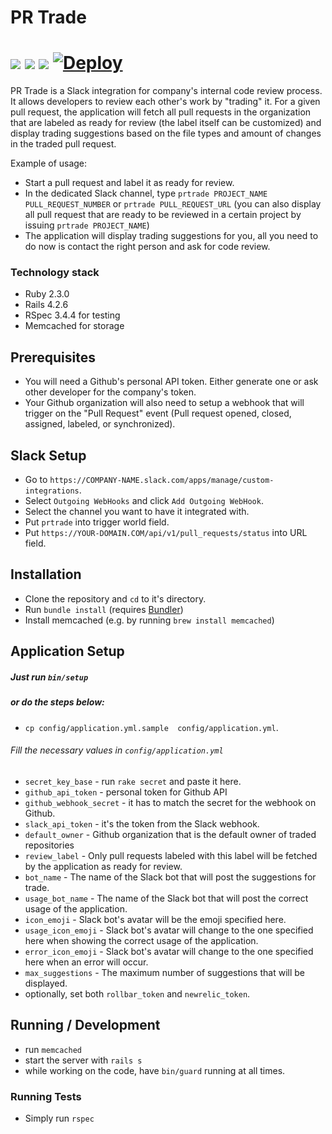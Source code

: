 # PR Trade
[![](http://img.shields.io/codeclimate/github/netguru/prtrade.svg?style=flat-square)](https://codeclimate.com/github/netguru/prtrade) [![](http://img.shields.io/codeclimate/coverage/github/netguru/prtrade.svg?style=flat-square)](https://codeclimate.com/github/netguru/prtrade) [![](http://img.shields.io/gemnasium/netguru/prtrade.svg?style=flat-square)](https://gemnasium.com/netguru/prtrade)
[![Deploy](https://www.herokucdn.com/deploy/button.svg)](https://heroku.com/deploy)
============

PR Trade is a Slack integration for company's internal code review process. It allows developers to review each other's work by "trading" it. For a given pull request, the application will fetch all pull requests in the organization that are labeled as ready for review (the label itself can be customized) and display trading suggestions based on the file types and amount of changes in the traded pull request.

Example of usage:
- Start a pull request and label it as ready for review.
- In the dedicated Slack channel, type ```prtrade PROJECT_NAME PULL_REQUEST_NUMBER``` or ```prtrade PULL_REQUEST_URL``` (you can also display all pull request that are ready to be reviewed in a certain project by issuing ```prtrade PROJECT_NAME```)
- The application will display trading suggestions for you, all you need to do now is contact the right person and ask for code review.

### Technology stack
- Ruby 2.3.0
- Rails 4.2.6
- RSpec 3.4.4 for testing
- Memcached for storage

## Prerequisites
- You will need a Github's personal API token. Either generate one or ask other developer for the company's token.
- Your Github organization will also need to setup a webhook that will trigger on the "Pull Request" event (Pull request opened, closed, assigned, labeled, or synchronized).

## Slack Setup
- Go to ```https://COMPANY-NAME.slack.com/apps/manage/custom-integrations```.
- Select ```Outgoing WebHooks``` and click ```Add Outgoing WebHook```.
- Select the channel you want to have it integrated with.
- Put ```prtrade``` into trigger world field.
- Put ```https://YOUR-DOMAIN.COM/api/v1/pull_requests/status``` into URL field.

## Installation
- Clone the repository and ```cd``` to it's directory.
- Run ```bundle install``` (requires [Bundler](http://bundler.io/))
- Install memcached (e.g. by running ```brew install memcached```)

## Application Setup
##### Just run ```bin/setup```
##### or do the steps below:
- ```cp config/application.yml.sample  config/application.yml```.

###### Fill the necessary values in ```config/application.yml```
- ```secret_key_base``` - run ```rake secret``` and paste it here.
- ```github_api_token``` - personal token for Github API
- ```github_webhook_secret``` - it has to match the secret for the webhook on Github.
- ```slack_api_token``` - it's the token from the Slack webhook.
- ```default_owner``` - Github organization that is the default owner of traded repositories
- ```review_label``` - Only pull requests labeled with this label will be fetched by the application as ready for review.
- ```bot_name``` - The name of the Slack bot that will post the suggestions for trade.
- ```usage_bot_name``` -  The name of the Slack bot that will post the correct usage of the application.
- ```icon_emoji``` - Slack bot's avatar will be the emoji specified here.
- ```usage_icon_emoji``` - Slack bot's avatar will change to the one specified here when showing the correct usage of the application.
- ```error_icon_emoji``` -  Slack bot's avatar will change to the one specified here when an error will occur.
- ```max_suggestions``` -  The maximum number of suggestions that will be displayed.
- optionally, set both ```rollbar_token``` and ```newrelic_token```.

## Running / Development
- run ```memcached```
- start the server with ```rails s```
- while working on the code, have ```bin/guard``` running at all times.

### Running Tests
- Simply run ```rspec```
